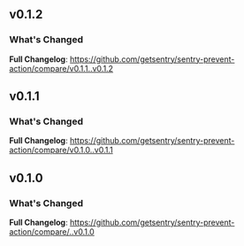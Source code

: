 ## v0.1.2

### What's Changed


**Full Changelog**: https://github.com/getsentry/sentry-prevent-action/compare/v0.1.1..v0.1.2


## v0.1.1

### What's Changed


**Full Changelog**: https://github.com/getsentry/sentry-prevent-action/compare/v0.1.0..v0.1.1


## v0.1.0

### What's Changed


**Full Changelog**: https://github.com/getsentry/sentry-prevent-action/compare/..v0.1.0
